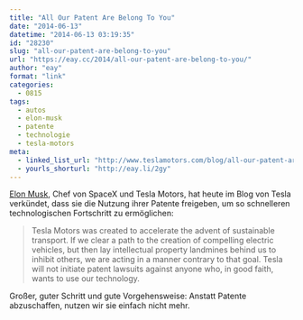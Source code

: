 ```yaml
---
title: "All Our Patent Are Belong To You"
date: "2014-06-13"
datetime: "2014-06-13 03:19:35"
id: "28230"
slug: "all-our-patent-are-belong-to-you"
url: "https://eay.cc/2014/all-our-patent-are-belong-to-you/"
author: "eay"
format: "link"
categories:
  - 0815
tags:
  - autos
  - elon-musk
  - patente
  - technologie
  - tesla-motors
meta:
  - linked_list_url: "http://www.teslamotors.com/blog/all-our-patent-are-belong-you/"
  - yourls_shorturl: "http://eay.li/2gy"
---
```


[Elon Musk](http://en.m.wikipedia.org/wiki/Elon_Musk), Chef von SpaceX und Tesla Motors, hat heute im Blog von Tesla verkündet, dass sie die Nutzung ihrer Patente freigeben, um so schnelleren technologischen Fortschritt zu ermöglichen:

> Tesla Motors was created to accelerate the advent of sustainable transport. If we clear a path to the creation of compelling electric vehicles, but then lay intellectual property landmines behind us to inhibit others, we are acting in a manner contrary to that goal. Tesla will not initiate patent lawsuits against anyone who, in good faith, wants to use our technology.

Großer, guter Schritt und gute Vorgehensweise: Anstatt Patente abzuschaffen, nutzen wir sie einfach nicht mehr.
